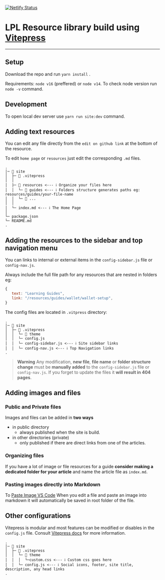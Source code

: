 [![Netlify Status](https://api.netlify.com/api/v1/badges/d8639fec-8a32-438c-9f68-aeb9db8e16be/deploy-status)](https://app.netlify.com/sites/youthful-bhaskara-adf2d8/deploys)

# LPL Resource library build using [Vitepress](https://vitepress.vuejs.org/)
---
## Setup
Download the repo and run `yarn install` .

Requirements: `node v16` (preffered) or `node v14`. To check node version run `node -v` command.



## Development
To open local dev server use `yarn run site:dev` command.

## Adding text resources
You can edit any file directly from the `edit on github link` at the bottom of the resource.

To edit `home page` or `resources` just edit the corresponding `.md` files.

```
. 
│─ 📁 site
│  ├─ 📁 .vitepress
│  │  
│  ├─ 📁 resources <--- ℹ️ Organize your files here 
│  │  └─ 📁 guides <--- ℹ️ Folders structure generates paths eg: resources/guides/your-file-name 
│  │  └─ 📁 ...  
│  │
│  └─ index.md <--- ℹ️ The Home Page
│ 
└─ package.json
└─ README.md
.

```

## Adding the resources to the **sidebar** and top **navigation** menu
You can links to internal or external items in the `config-sidebar.js` file or `config-nav.js`.

Always include the full file path for any resources that are nested in folders eg:
 ```js
 {
    text: "Learning Guides",
    link: "/resources/guides/wallet/wallet-setup",
}
 ```

The config files are located in `.vitpress` directory:

```
. 
│─ 📁 site
│  ├─ 📁 .vitepress
│  │  └─ 📁 theme
│  │  └─ config.js 
│  │  └─ config-sidebar.js <--- ℹ️ Site sidebar links
│  │  └─ config-nav.js <--- ℹ️ Top Navigation links
.

```

> **Warning**
> Any modification, **new file**,  **file name** or **folder structure change** must be **manually added** to the `config-sidebar.js` file or `config-nav.js`.
> If you forget to update the files it **will result in 404 pages**.


## Adding images and files
### Public and Private files
Images and files can be added in **two ways**
- in public directory
    - always published when the site is build.
- in other directories (private)
    - only published if there are direct links from one of the articles. 
### Organizing files
If you have a lot of image or file resources for a guide **consider making a dedicated folder for your article** and name the article file as `index.md`.

### Pasting images directly into Markdown
To [Paste Image VS Code](https://marketplace.visualstudio.com/items?itemName=mushan.vscode-paste-image) 
When you edit a file and paste an image into markdown it will automatically be saved in root folder of the file.




## Other configurations
Vitepress is modular and most features can be modified or disables in the `config.js` file.
Consult  [Vitepress docs](https://vitepress.vuejs.org/) for more information.

```
. 
│─ 📁 site
│  ├─ 📁 .vitepress
│  │  └─ 📁 theme
│  │  │  └─custom.css <--- ℹ️ Custom css goes here
│  │  └─ config.js <--- ℹ️ Social icons, footer, site title, description, any head links
.

```




